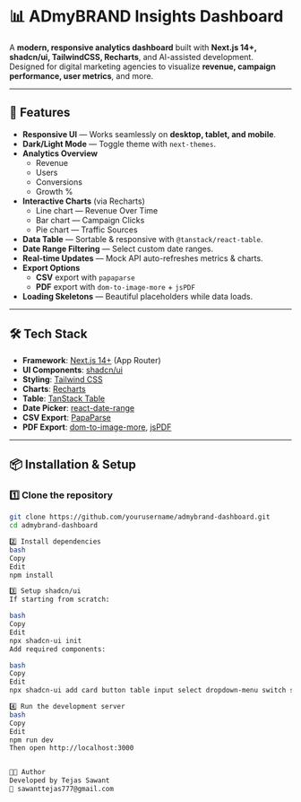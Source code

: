 # 📊 ADmyBRAND Insights Dashboard

A **modern, responsive analytics dashboard** built with **Next.js 14+, shadcn/ui, TailwindCSS, Recharts**, and AI-assisted development.  
Designed for digital marketing agencies to visualize **revenue, campaign performance, user metrics**, and more.

---

## 🚀 Features
- **Responsive UI** — Works seamlessly on **desktop, tablet, and mobile**.
- **Dark/Light Mode** — Toggle theme with `next-themes`.
- **Analytics Overview**
  - Revenue
  - Users
  - Conversions
  - Growth %
- **Interactive Charts** (via Recharts)
  - Line chart — Revenue Over Time
  - Bar chart — Campaign Clicks
  - Pie chart — Traffic Sources
- **Data Table** — Sortable & responsive with `@tanstack/react-table`.
- **Date Range Filtering** — Select custom date ranges.
- **Real-time Updates** — Mock API auto-refreshes metrics & charts.
- **Export Options**
  - **CSV** export with `papaparse`
  - **PDF** export with `dom-to-image-more` + `jsPDF`
- **Loading Skeletons** — Beautiful placeholders while data loads.

---

## 🛠 Tech Stack
- **Framework**: [Next.js 14+](https://nextjs.org/) (App Router)
- **UI Components**: [shadcn/ui](https://ui.shadcn.com/)
- **Styling**: [Tailwind CSS](https://tailwindcss.com/)
- **Charts**: [Recharts](https://recharts.org/)
- **Table**: [TanStack Table](https://tanstack.com/table)
- **Date Picker**: [react-date-range](https://github.com/hypeserver/react-date-range)
- **CSV Export**: [PapaParse](https://www.papaparse.com/)
- **PDF Export**: [dom-to-image-more](https://github.com/1904labs/dom-to-image-more), [jsPDF](https://github.com/parallax/jsPDF)

---

## 📦 Installation & Setup

### 1️⃣ Clone the repository
```bash
git clone https://github.com/yourusername/admybrand-dashboard.git
cd admybrand-dashboard

2️⃣ Install dependencies
bash
Copy
Edit
npm install

3️⃣ Setup shadcn/ui
If starting from scratch:

bash
Copy
Edit
npx shadcn-ui init
Add required components:

bash
Copy
Edit
npx shadcn-ui add card button table input select dropdown-menu switch skeleton popover

4️⃣ Run the development server
bash
Copy
Edit
npm run dev
Then open http://localhost:3000


👨‍💻 Author
Developed by Tejas Sawant
📧 sawanttejas777@gmail.com